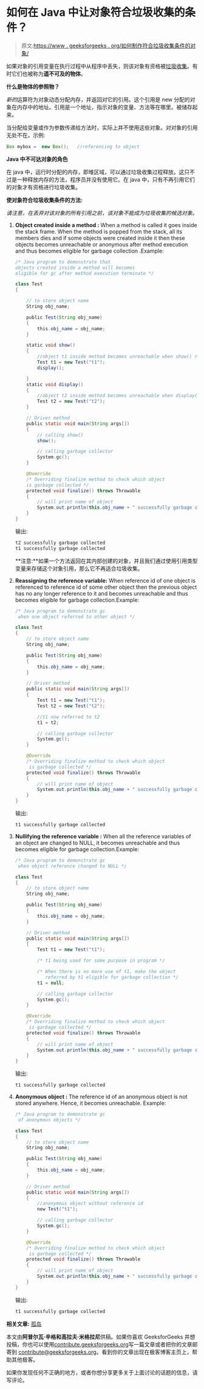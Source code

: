 # 如何在 Java 中让对象符合垃圾收集的条件？

> 原文:[https://www . geeksforgeeks . org/如何制作符合垃圾收集条件的对象/](https://www.geeksforgeeks.org/how-to-make-object-eligible-for-garbage-collection/)

如果对象的引用变量在执行过程中从程序中丢失，则该对象有资格被[垃圾收集](https://www.geeksforgeeks.org/garbage-collection-java/)。有时它们也被称为**遥不可及的物体**。

**什么是物体的参照物？**

*新的*运算符为对象动态分配内存，并返回对它的引用。这个引用是 new 分配的对象在内存中的地址。引用是一个地址，指示对象的变量、方法等在哪里。被储存起来。

当分配给变量或作为参数传递给方法时，实际上并不使用这些对象。对对象的引用无处不在。示例:

```java
Box mybox =  new Box();   //referencing to object

```

**Java 中不可达对象的角色**

在 java 中，运行时分配的内存，即堆区域，可以通过垃圾收集过程释放。这只不过是一种释放内存的方法，程序员并没有使用它。在 java 中，只有不再引用它们的对象才有资格进行垃圾收集。

**使对象符合垃圾收集条件的方法:**

*请注意，在丢弃对该对象的所有引用之前，该对象不能成为垃圾收集的候选对象。*

1.  **Object created inside a method :** When a method is called it goes inside the stack frame. When the method is popped from the stack, all its members dies and if some objects were created inside it then these objects becomes unreachable or anonymous after method execution and thus becomes eligible for garbage collection
    .Example:

    ```java
    /* Java program to demonstrate that 
    objects created inside a method will becomes
    eligible for gc after method execution terminate */

    class Test
    {

        // to store object name
        String obj_name;

        public Test(String obj_name) 
        {
            this.obj_name = obj_name;
        }

        static void show()
        {
            //object t1 inside method becomes unreachable when show() removed
            Test t1 = new Test("t1"); 
            display();

        }
        static void display()
        {
            //object t2 inside method becomes unreachable when display() removed
            Test t2 = new Test("t2"); 
        }

        // Driver method
        public static void main(String args[])
        {
            // calling show()
            show();

            // calling garbage collector
            System.gc();
        }

        @Override
        /* Overriding finalize method to check which object
        is garbage collected */
        protected void finalize() throws Throwable 
        {
            // will print name of object
            System.out.println(this.obj_name + " successfully garbage collected");
        }
    }
    ```

    输出:

    ```java
    t2 successfully garbage collected
    t1 successfully garbage collected

    ```

    **注意:**如果一个方法返回在其内部创建的对象，并且我们通过使用引用类型变量来存储这个对象引用，那么它不再适合垃圾收集。

2.  **Reassigning the reference variable:** When reference id of one object is referenced to reference id of some other object then the previous object has no any longer reference to it and becomes unreachable and thus becomes eligible for garbage collection.Example:

    ```java
    /* Java program to demonstrate gc
     when one object referred to other object */

    class Test
    {
        // to store object name
        String obj_name;

        public Test(String obj_name) 
        {
            this.obj_name = obj_name;
        }

        // Driver method
        public static void main(String args[])
        {
            Test t1 = new Test("t1");
            Test t2 = new Test("t2");

            //t1 now referred to t2
            t1 = t2;

            // calling garbage collector
            System.gc();
        }

        @Override
        /* Overriding finalize method to check which object
         is garbage collected */
        protected void finalize() throws Throwable 
        {
            // will print name of object
            System.out.println(this.obj_name + " successfully garbage collected");
        }
    }
    ```

    输出:

    ```java
    t1 successfully garbage collected

    ```

3.  **Nullifying the reference variable :** When all the reference variables of an object are changed to NULL, it becomes unreachable and thus becomes eligible for garbage collection.Example:

    ```java
    /* Java program to demonstrate gc
     when object reference changed to NULL */

    class Test
    {
        // to store object name
        String obj_name;

        public Test(String obj_name) 
        {
            this.obj_name = obj_name;
        }

        // Driver method
        public static void main(String args[])
        {
            Test t1 = new Test("t1");

            /* t1 being used for some purpose in program */

            /* When there is no more use of t1, make the object
               referred by t1 eligible for garbage collection */        
            t1 = null;

            // calling garbage collector
            System.gc();
        }

        @Override
        /* Overriding finalize method to check which object
         is garbage collected */
        protected void finalize() throws Throwable 
        {
            // will print name of object
            System.out.println(this.obj_name + " successfully garbage collected");
        }
    }
    ```

    输出:

    ```java
    t1 successfully garbage collected

    ```

4.  **Anonymous object :** The reference id of an anonymous object is not stored anywhere. Hence, it becomes unreachable.
    Example:

    ```java
    /* Java program to demonstrate gc
     of anonymous objects */

    class Test
    {
        // to store object name
        String obj_name;

        public Test(String obj_name) 
        {
            this.obj_name = obj_name;
        }

        // Driver method
        public static void main(String args[])
        {
            //anonymous object without reference id
            new Test("t1"); 

            // calling garbage collector
            System.gc();
        }

        @Override
        /* Overriding finalize method to check which object
         is garbage collected */
        protected void finalize() throws Throwable 
        {
            // will print name of object
            System.out.println(this.obj_name + " successfully garbage collected");
        }
    }
    ```

    输出:

    ```java
    t1 successfully garbage collected

    ```

**相关文章:** [孤岛](https://www.geeksforgeeks.org/island-of-isolation-in-java/)

本文由**阿普尔瓦·辛格和高拉夫·米格拉尼**供稿。如果你喜欢 GeeksforGeeks 并想投稿，你也可以使用[contribute.geeksforgeeks.org](http://www.contribute.geeksforgeeks.org)写一篇文章或者把你的文章邮寄到 contribute@geeksforgeeks.org。看到你的文章出现在极客博客主页上，帮助其他极客。

如果你发现任何不正确的地方，或者你想分享更多关于上面讨论的话题的信息，请写评论。